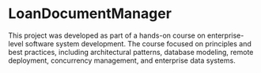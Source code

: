 # LoanDocumentManager
This project was developed as part of a hands-on course on enterprise-level software system development. The course focused on principles and best practices, including architectural patterns, database modeling, remote deployment, concurrency management, and enterprise data systems.
